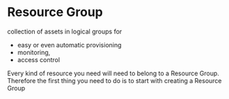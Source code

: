 # Resource Group

collection of assets in logical groups for 

* easy or even automatic provisioning
*  monitoring,  
* access control

Every kind of resource you need will need to belong to a Resource Group. Therefore the first thing you need to do is to start with creating a Resource Group

